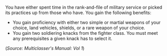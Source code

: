 You have either spent time in the rank-and-file of military service or picked its practices up from those who have. You gain the following benefits: 
- You gain proficiency with either two simple or martial weapons of your choice, land vehicles, shields, or a rare weapon of your choice. 
- You gain two soldiering knacks from the fighter class. You must meet any prerequisites a given knack has to select it.

(*Source: Multiclasser's Manual: Vol 1*)